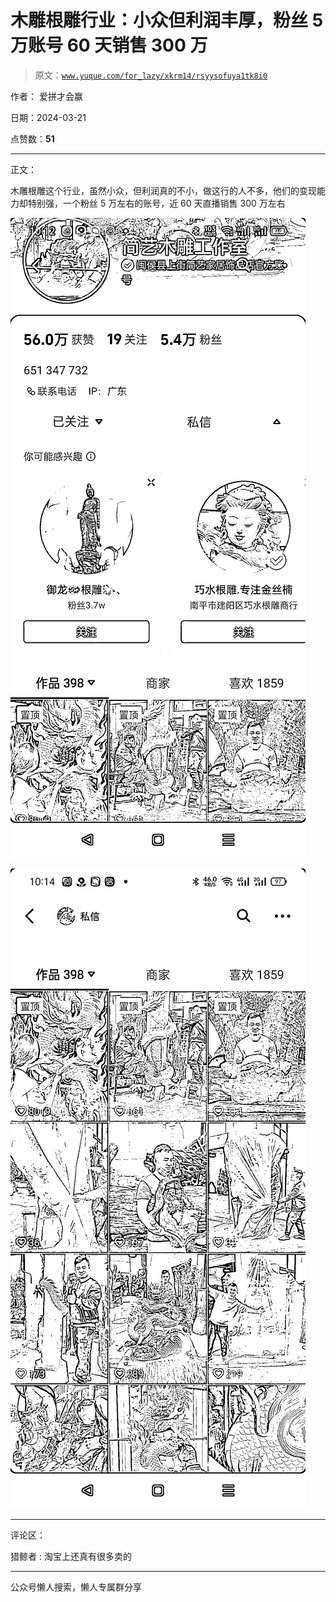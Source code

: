 # 木雕根雕行业：小众但利润丰厚，粉丝 5 万账号 60 天销售 300 万

> 原文：[`www.yuque.com/for_lazy/xkrm14/rsyysofuya1tk8i0`](https://www.yuque.com/for_lazy/xkrm14/rsyysofuya1tk8i0)

作者： 爱拼才会赢

日期：2024-03-21

点赞数：**51**

* * *

正文：

木雕根雕这个行业，虽然小众，但利润真的不小，做这行的人不多，他们的变现能力却特别强，一个粉丝 5 万左右的账号，近 60 天直播销售 300 万左右

![](img/526a7a177fe5e97d0cc6e2e0c64ec7af.png)

![](img/a8ed38f2e7e16e4886f7a35f65fa978b.png)

* * *

评论区：

猎鲸者 : 淘宝上还真有很多卖的

* * *

公众号懒人搜索，懒人专属群分享